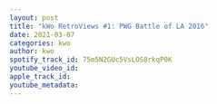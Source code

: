 ```yaml
---
layout: post
title: "kWo RetroViews #1: PWG Battle of LA 2016"
date: 2021-03-07
categories: kwo
author: kwo
spotify_track_id: 75m5N2GUc5VsLOS8rkqP0K
youtube_video_id: 
apple_track_id: 
youtube_metadata: 
---
```

